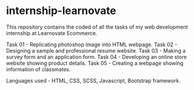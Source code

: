 # internship-learnovate
This repository contains the coded of all the tasks of my web development internship at Learnovate Ecommerce.

Task 01 - Replicating photoshop image into HTML webpage.
Task 02 - Designing a sample and professional resume website.
Task 03 - Making a survey form and an application form.
Task 04 - Developing an online store website showing product details.
Task 05 - Creating a webpage showing information of classmates.

Languages used - HTML, CSS, SCSS, Javascript, Bootstrap framework.
